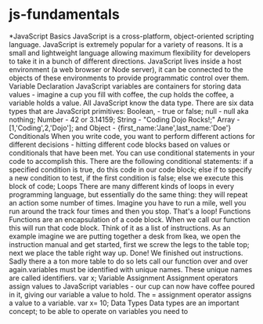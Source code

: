 # js-fundamentals
*JavaScript Basics
JavaScript is a cross-platform, object-oriented scripting language. JavaScript is extremely popular for a variety of reasons. It is a small and lightweight language allowing maximum flexibility for developers to take it in a bunch of different directions. JavaScript lives inside a host environment (a web browser or Node server), it can be connected to the objects of these environments to provide programmatic control over them.
Variable Declaration JavaScript variables are containers for storing data values - imagine a cup you fill with coffee, the cup holds the coffee, a variable holds a value. All JavaScript know the data type. There are six data types that are JavaScript primitives: Boolean, - true or false; null - null aka nothing; Number - 42 or 3.14159; String - "Coding Dojo Rocks!;" Array - [1,'Coding',2,'Dojo']; and Object - {first_name:'Jane',last_name:'Doe'}
Conditionals When you write code, you want to perform different actions for different decisions - hitting different code blocks based on values or conditionals that have been met. You can use conditional statements in your code to accomplish this. There are the following conditional statements: if a specified condition is true, do this code in our code block; else if to specify a new condition to test, if the first condition is false; else we execute this block of code;
Loops There are many different kinds of loops in every programming language, but essentially do the same thing: they will repeat an action some number of times. Imagine you have to run a mile, well you run around the track four times and then you stop. That's a loop!
Functions Functions are an encapsulation of a code block. When we call our function this will run that code block. Think of it as a list of instructions. As an example imagine we are putting together a desk from Ikea, we open the instruction manual and get started, first we screw the legs to the table top; next we place the table right way up. Done! We finished out instructions. Sadly there a a ton more table to do so lets call our function over and over again.variables must be identified with unique names. These unique names are called identifiers. var x;
Variable Assignment Assignment operators assign values to JavaScript variables - our cup can now have coffee poured in it, giving our variable a value to hold. The = assignment operator assigns a value to a variable. var x= 10;
Data Types Data types are an important concept; to be able to operate on variables you need to 